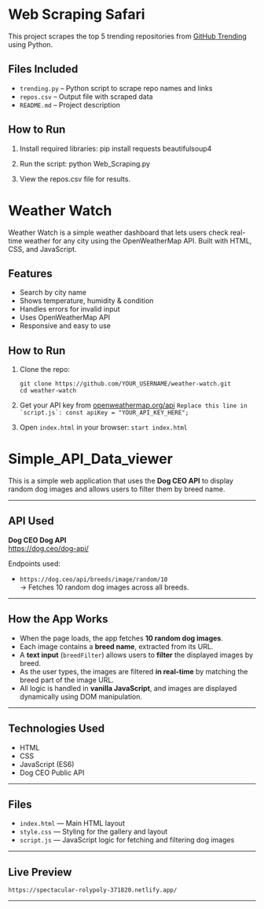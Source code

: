 # Web Scraping Safari

This project scrapes the top 5 trending repositories from [GitHub Trending](https://github.com/trending) using Python.

## Files Included

- `trending.py` – Python script to scrape repo names and links  
- `repos.csv` – Output file with scraped data  
- `README.md` – Project description

## How to Run

1. Install required libraries:
   pip install requests beautifulsoup4

2. Run the script:
   python Web_Scraping.py
   
3. View the repos.csv file for results.




#  Weather Watch

Weather Watch is a simple weather dashboard that lets users check real-time weather for any city using the OpenWeatherMap API. Built with HTML, CSS, and JavaScript.



##  Features
-  Search by city name
-  Shows temperature, humidity & condition
-  Handles errors for invalid input
-  Uses OpenWeatherMap API
-  Responsive and easy to use


##  How to Run

1. Clone the repo:
   ```
   git clone https://github.com/YOUR_USERNAME/weather-watch.git
   cd weather-watch

3. Get your API key from [openweathermap.org/api](https://openweathermap.org/api)
   ```Replace this line in `script.js`:
   const apiKey = "YOUR_API_KEY_HERE";```

4. Open `index.html` in your browser:
   ```start index.html```


# Simple_API_Data_viewer

This is a simple web application that uses the **Dog CEO API** to display random dog images and allows users to filter them by breed name.

---

##  API Used

**Dog CEO Dog API**  
 https://dog.ceo/dog-api/

Endpoints used:
- `https://dog.ceo/api/breeds/image/random/10`  
  → Fetches 10 random dog images across all breeds.

---

##  How the App Works

- When the page loads, the app fetches **10 random dog images**.
- Each image contains a **breed name**, extracted from its URL.
- A **text input** (`breedFilter`) allows users to **filter** the displayed images by breed.
- As the user types, the images are filtered **in real-time** by matching the breed part of the image URL.
- All logic is handled in **vanilla JavaScript**, and images are displayed dynamically using DOM manipulation.

---

##  Technologies Used

- HTML
- CSS
- JavaScript (ES6)
- Dog CEO Public API

---

## Files

- `index.html` — Main HTML layout  
- `style.css` — Styling for the gallery and layout  
- `script.js` — JavaScript logic for fetching and filtering dog images

---

## Live Preview
`https://spectacular-rolypoly-371820.netlify.app/`

---


